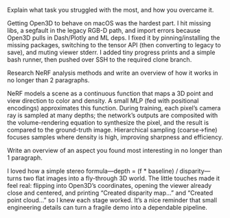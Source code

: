 Explain what task you struggled with the most, and how you overcame it.

Getting Open3D to behave on macOS was the hardest part. I hit missing libs, a segfault in the legacy RGB-D path, and import errors because Open3D pulls in Dash/Plotly and ML deps. I fixed it by pinning/installing the missing packages, switching to the tensor API (then converting to legacy to save), and muting viewer stderr. I added tiny progress prints and a simple bash runner, then pushed over SSH to the required clone branch.

Research NeRF analysis methods and write an overview of how it works in no longer than 2 paragraphs. 

NeRF models a scene as a continuous function that maps a 3D point and view direction to color and density. A small MLP (fed with positional encodings) approximates this function. During training, each pixel’s camera ray is sampled at many depths; the network’s outputs are composited with the volume-rendering equation to synthesize the pixel, and the result is compared to the ground-truth image. Hierarchical sampling (coarse→fine) focuses samples where density is high, improving sharpness and efficiency.


Write an overview of an aspect you found most interesting in no longer than 1 paragraph.

I loved how a simple stereo formula—depth = (f * baseline) / disparity—turns two flat images into a fly-through 3D world. The little touches made it feel real: flipping into Open3D’s coordinates, opening the viewer already close and centered, and printing “Created disparity map…” and “Created point cloud…” so I knew each stage worked. It’s a nice reminder that small engineering details can turn a fragile demo into a dependable pipeline.
